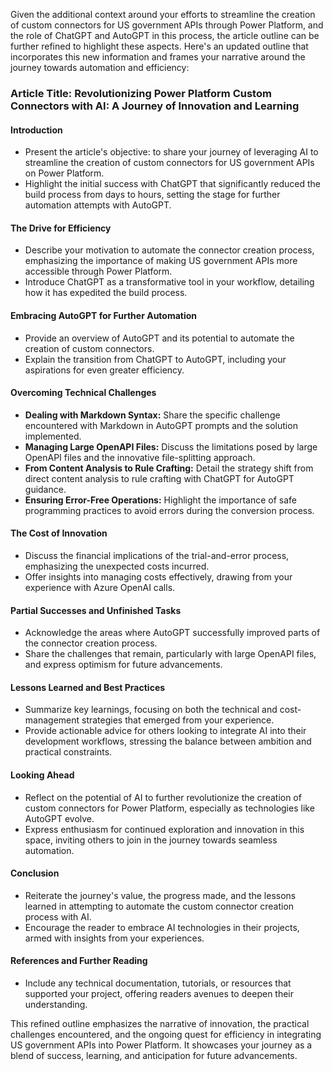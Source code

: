Given the additional context around your efforts to streamline the creation of custom connectors for US government APIs through Power Platform, and the role of ChatGPT and AutoGPT in this process, the article outline can be further refined to highlight these aspects. Here's an updated outline that incorporates this new information and frames your narrative around the journey towards automation and efficiency:

### Article Title: Revolutionizing Power Platform Custom Connectors with AI: A Journey of Innovation and Learning

#### Introduction
- Present the article's objective: to share your journey of leveraging AI to streamline the creation of custom connectors for US government APIs on Power Platform.
- Highlight the initial success with ChatGPT that significantly reduced the build process from days to hours, setting the stage for further automation attempts with AutoGPT.

#### The Drive for Efficiency
- Describe your motivation to automate the connector creation process, emphasizing the importance of making US government APIs more accessible through Power Platform.
- Introduce ChatGPT as a transformative tool in your workflow, detailing how it has expedited the build process.

#### Embracing AutoGPT for Further Automation
- Provide an overview of AutoGPT and its potential to automate the creation of custom connectors.
- Explain the transition from ChatGPT to AutoGPT, including your aspirations for even greater efficiency.

#### Overcoming Technical Challenges
- **Dealing with Markdown Syntax:** Share the specific challenge encountered with Markdown in AutoGPT prompts and the solution implemented.
- **Managing Large OpenAPI Files:** Discuss the limitations posed by large OpenAPI files and the innovative file-splitting approach.
- **From Content Analysis to Rule Crafting:** Detail the strategy shift from direct content analysis to rule crafting with ChatGPT for AutoGPT guidance.
- **Ensuring Error-Free Operations:** Highlight the importance of safe programming practices to avoid errors during the conversion process.

#### The Cost of Innovation
- Discuss the financial implications of the trial-and-error process, emphasizing the unexpected costs incurred.
- Offer insights into managing costs effectively, drawing from your experience with Azure OpenAI calls.

#### Partial Successes and Unfinished Tasks
- Acknowledge the areas where AutoGPT successfully improved parts of the connector creation process.
- Share the challenges that remain, particularly with large OpenAPI files, and express optimism for future advancements.

#### Lessons Learned and Best Practices
- Summarize key learnings, focusing on both the technical and cost-management strategies that emerged from your experience.
- Provide actionable advice for others looking to integrate AI into their development workflows, stressing the balance between ambition and practical constraints.

#### Looking Ahead
- Reflect on the potential of AI to further revolutionize the creation of custom connectors for Power Platform, especially as technologies like AutoGPT evolve.
- Express enthusiasm for continued exploration and innovation in this space, inviting others to join in the journey towards seamless automation.

#### Conclusion
- Reiterate the journey's value, the progress made, and the lessons learned in attempting to automate the custom connector creation process with AI.
- Encourage the reader to embrace AI technologies in their projects, armed with insights from your experiences.

#### References and Further Reading
- Include any technical documentation, tutorials, or resources that supported your project, offering readers avenues to deepen their understanding.

This refined outline emphasizes the narrative of innovation, the practical challenges encountered, and the ongoing quest for efficiency in integrating US government APIs into Power Platform. It showcases your journey as a blend of success, learning, and anticipation for future advancements.
